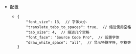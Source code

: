 - 配置
	- ```
	  {
	      "font_size": 13,  // 字体大小
	      "translate_tabs_to_spaces": true,  // 缩进使用空格
	      "tab_size": 4,  // 缩进几个空格
	      "font_face": "Source Code Pro",  // 设置字体
	      "draw_white_space": "all",  // 显示特殊字符, 空格等
	  }
	  ```